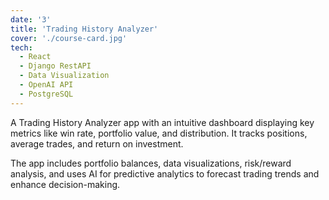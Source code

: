 ```yaml
---
date: '3'
title: 'Trading History Analyzer'
cover: './course-card.jpg'
tech:
  - React
  - Django RestAPI
  - Data Visualization
  - OpenAI API
  - PostgreSQL
---
```


A Trading History Analyzer app with an intuitive dashboard displaying key metrics like win rate, portfolio value, and distribution. It tracks positions, average trades, and return on investment.

The app includes portfolio balances, data visualizations, risk/reward analysis, and uses AI for predictive analytics to forecast trading trends and enhance decision-making.
